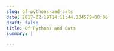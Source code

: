```yaml
---
slug: of-pythons-and-cats
date: 2017-02-19T14:11:44.334579+00:00
draft: false
title: Of Pythons and Cats
summary: |

---
```



<!--more-->
